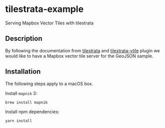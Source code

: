 # tilestrata-example
Serving Mapbox Vector Tiles with tilestrata

## Description

By following the documentation from [tilestrata](https://github.com/naturalatlas/tilestrata) and [tilestrata-vtile](https://github.com/naturalatlas/tilestrata-vtile) plugin
we would like to have a Mapbox vector tile server for the GeoJSON sample.

## Installation

The following steps apply to a macOS box.

Install `mapnik` 3:
```
brew install mapnik
```

Install npm dependencies:
```
yarn install
```
